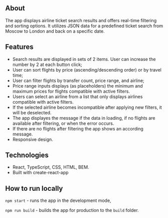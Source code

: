 ## About
The app displays airline ticket search results and offers real-time filtering and sorting options.
It utilizes JSON data for a predefined ticket search from Moscow to London and back on a specific date. 

## Features
- Search results are displayed in sets of 2 items. User can increase the number by 2 at each button click;
- User can sort flights by price (ascending/descending order) or by travel time;
- User can filter flights by transfer count, price range, and airline;
- Price range inputs displays (as placeholders) the minimum and maximum prices for flights compatible with active filters.
- Users can select an airline from a list that only displays airlines compatible with active filters.
- If the selected airline becomes incompatible after applying new filters, it will be deselected.
- The app displayes the message if the data in loading, if no flights are available after filtering, or when the error occurs.
- If there are no flights after filtering the app shows an according message.
- Responsive design.

## Technologies
- React, TypeScript, CSS, HTML, BEM.
- Built with create-react-app

## How to run locally

`npm start` - runs the app in the development mode,

`npm run build` - builds the app for production to the `build` folder.
